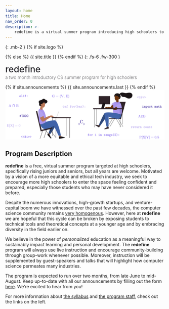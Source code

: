 ```yaml
---
layout: home
title: Home
nav_order: 0
description: >-
    redefine is a virtual summer program introducing high schoolers to computer science.
---
```


{: .mb-2 }
{% if site.logo %}
  <div class="site-logo"></div>
{% else %}
  {{ site.title }}
{% endif %}
{: .fs-6 .fw-300 }

<p> 
    <span style="font-size:2em; font-weight: 500; color:#27262b">redefine</span> <br>
<span style="font-size:1em; font-weight: 200; color:#27262b"> a two month introductory CS summer program for high schoolers</span> 
  </p>

{% if site.announcements %}
{{ site.announcements.last }}
{% endif %}
<br>
![png](assets/illustrations/frontpage.png)
## Program Description
**redefine** is a free, virtual summer program targeted at high schoolers, specifically rising juniors and seniors, but all years are welcome. Motivated by a vision of a more equitable and ethical tech industry, we seek to encourage more high schoolers to enter the space feeling confident and prepared, especially those students who may have never considered it before.

Despite the numerous innovations, high-growth startups, and venture-capital boom we have witnessed over the past few decades, the computer science community remains [very homogenous](https://www.wired.com/story/five-years-tech-diversity-reports-little-progress/). However, here at **redefine** we are hopeful that this cycle can be broken by exposing students to technical tools and theoretical concepts at a younger age and by embracing diversity in the field earlier on.

We believe in the power of *personalized* education as a meaningful way to sustainably impact learning and personal development. The **redefine** program will always use live instruction and encourage community-building through group-work whenever possible. Moreover, instruction will be supplemented by guest-speakers and talks that will highlight how computer science permeates many industries.

The program is expected to run over two months, from late June to mid-August. Keep up-to-date with all our announcements by filling out the form [here](https://redefine-cs.github.io/interest). We’re excited to hear from you!

For more information about [the syllabus](syllabus) and [the program staff](staff), check out the links on the left.
